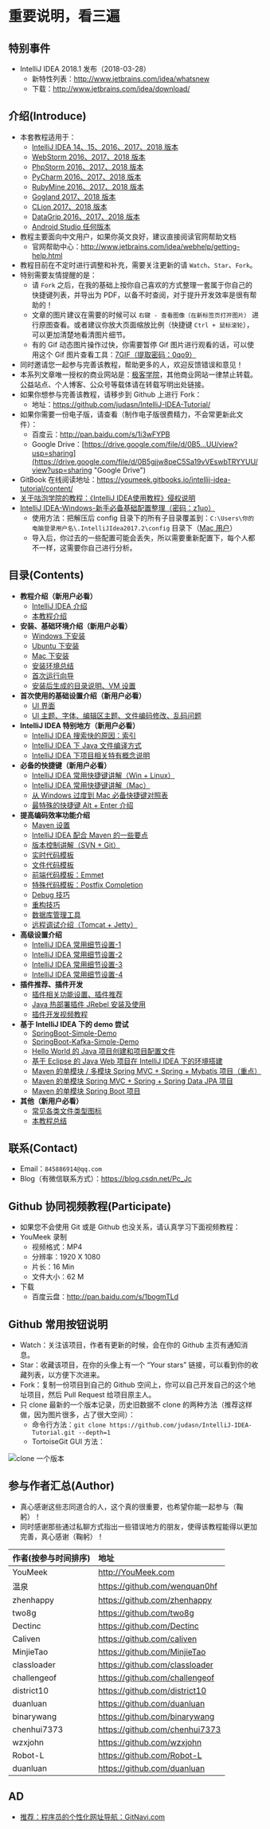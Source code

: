 # 重要说明，看三遍

## 特别事件

- IntelliJ IDEA 2018.1 发布（2018-03-28）
	- 新特性列表：<http://www.jetbrains.com/idea/whatsnew>
	- 下载：<http://www.jetbrains.com/idea/download/>


## 介绍(Introduce)

- 本套教程适用于：
	- [IntelliJ IDEA 14、15、2016、2017、2018 版本](https://www.jetbrains.com/idea/)
	- [WebStorm 2016、2017、2018 版本](https://www.jetbrains.com/webstorm)
	- [PhpStorm 2016、2017、2018 版本](https://www.jetbrains.com/phpstorm)
	- [PyCharm 2016、2017、2018 版本](https://www.jetbrains.com/pycharm)
	- [RubyMine 2016、2017、2018 版本](https://www.jetbrains.com/ruby)
	- [Gogland 2017、2018 版本](https://www.jetbrains.com/go)
	- [CLion 2017、2018 版本](https://www.jetbrains.com/clion)
	- [DataGrip 2016、2017、2018 版本](https://www.jetbrains.com/datagrip)
	- [Android Studio 任何版本](https://developer.android.com/studio/index.html?hl=zh-cn)
- 教程主要面向中文用户，如果你英文良好，建议直接阅读官网帮助文档
	- 官网帮助中心：<http://www.jetbrains.com/idea/webhelp/getting-help.html>
- 教程目前在不定时进行调整和补充，需要关注更新的请 `Watch`、`Star`、`Fork`。
- 特别需要友情提醒的是：
    - 请 `Fork` 之后，在我的基础上按你自己喜欢的方式整理一套属于你自己的快捷键列表，并导出为 PDF，以备不时查阅，对于提升开发效率是很有帮助的！
    - 文章的图片建议在需要的时候可以 `右键 - 查看图像（在新标签页打开图片）` 进行原图查看。或者建议你放大页面缩放比例（快捷键 `Ctrl + 鼠标滚轮`），可以更加清楚地看清图片细节。
    - 有的 Gif 动态图片操作过快，你需要暂停 Gif 图片进行观看的话，可以使用这个 Gif 图片查看工具：[7GIF（提取密码：0qo9）](https://pan.baidu.com/s/1mkrESsg)
- 同时邀请您一起参与完善该教程，帮助更多的人，欢迎反馈错误和意见！
- 本系列文章唯一授权的商业网站是：[极客学院](http://www.jikexueyuan.com/)，其他商业网站一律禁止转载。公益站点、个人博客、公众号等载体请在转载写明出处链接。
- 如果你想参与完善该教程，请移步到 Github 上进行 Fork：
    - 地址：<https://github.com/judasn/IntelliJ-IDEA-Tutorial/>
- 如果你需要一份电子版，请查看（制作电子版很费精力，不会常更新此文件）：
    - 百度云：<http://pan.baidu.com/s/1i3wFYPB>
    - Google Drive：[https://drive.google.com/file/d/0B5...UU/view?usp=sharing](https://drive.google.com/file/d/0B5gjjw8peC5Sa19vVEswbTRYYUU/view?usp=sharing "Google Drive")
- GitBook 在线阅读地址：<https://youmeek.gitbooks.io/intellij-idea-tutorial/content/>
- [关于咕泡学院的教程：《IntelliJ IDEA使用教程》侵权说明](http://www.youmeek.com/intellij-idea-tutorial-infringement/)
- [IntelliJ IDEA-Windows-新手必备基础配置整理（密码：z1uo）](http://pan.baidu.com/s/1nvfzKTj)
    - 使用方法：把解压后 config 目录下的所有子目录覆盖到：`C:\Users\你的电脑登录用户名\.IntelliJIdea2017.2\config` 目录下（[Mac 用户](https://github.com/judasn/IntelliJ-IDEA-Tutorial/blob/master/installation-directory-introduce.md#mac-的配置文件保存路径)）
    - 导入后，你过去的一些配置可能会丢失，所以需要重新配置下，每个人都不一样，这需要你自己进行分析。

## 目录(Contents)

- **教程介绍（新用户必看）**
	- [IntelliJ IDEA 介绍](introduce.md)
	- [本教程介绍](about-this-tutorial.md)
- **安装、基础环境介绍（新用户必看）**
	- [Windows 下安装](windows-install.md)
	- [Ubuntu 下安装](ubuntu-install.md)
	- [Mac 下安装](mac-install.md)
	- [安装环境总结](install-summarize.md)
	- [首次运行向导](first-run-wizard.md)
	- [安装后生成的目录说明、VM 设置](installation-directory-introduce.md)
- **首次使用的基础设置介绍（新用户必看）**
	- [UI 界面](interface-introduce.md)
	- [UI 主题、字体、编辑区主题、文件编码修改、乱码问题](theme-settings.md)
- **IntelliJ IDEA 特别地方（新用户必看）**
	- [IntelliJ IDEA 搜索快的原因：索引](IntelliJ-IDEA-cache.md)
	- [IntelliJ IDEA 下 Java 文件编译方式](make-introduce.md)
	- [IntelliJ IDEA 下项目相关特有概念说明](project-composition-introduce.md)
- **必备的快捷键（新用户必看）**
	- [IntelliJ IDEA 常用快捷键讲解（Win + Linux）](keymap-introduce.md)
	- [IntelliJ IDEA 常用快捷键讲解（Mac）](keymap-mac-introduce.md)
	- [从 Windows 过度到 Mac 必备快捷键对照表](keymap-win-mac.md)
	- [最特殊的快捷键 Alt + Enter 介绍](hotkey-alt-enter-introduce.md)
- **提高编码效率功能介绍**
	- [Maven 设置](maven-project-introduce.md)
	- [IntelliJ IDEA 配合 Maven 的一些要点](maven-skill-introduce.md)
	- [版本控制讲解（SVN + Git）](vcs-introduce.md)
	- [实时代码模板](live-templates-introduce.md)
	- [文件代码模板](file-templates-introduce.md)
	- [前端代码模板：Emmet](emmet-introduce.md)
	- [特殊代码模板：Postfix Completion](postfix-completion-introduce.md)
	- [Debug 技巧](debug-introduce.md)
	- [重构技巧](refactor-introduce.md)
	- [数据库管理工具](database-introduce.md)
	- [远程调试介绍（Tomcat + Jetty）](remote-debugging.md)
- **高级设置介绍**
	- [IntelliJ IDEA 常用细节设置-1](settings-introduce-1.md)
	- [IntelliJ IDEA 常用细节设置-2](settings-introduce-2.md)
	- [IntelliJ IDEA 常用细节设置-3](settings-introduce-3.md)
	- [IntelliJ IDEA 常用细节设置-4](settings-introduce-4.md)
- **插件推荐、插件开发**
	- [插件相关功能设置、插件推荐](plugins-settings.md)
	- [Java 热部署插件 JRebel 安装及使用](jrebel-setup.md)
	- [插件开发视频教程](plugins-develop.md)
- **基于 IntelliJ IDEA 下的 demo 尝试**
	- [SpringBoot-Simple-Demo](https://github.com/judasn/SpringBoot-Simple-Demo-From-YouMeek)
	- [SpringBoot-Kafka-Simple-Demo](https://github.com/judasn/SpringBoot-Kafka-From-YouMeek)
	- [Hello World 的 Java 项目创建和项目配置文件](project-settings.md)
	- [基于 Eclipse 的 Java Web 项目在 IntelliJ IDEA 下的环境搭建](eclipse-java-web-project-introduce.md)
	- [Maven 的单模块 / 多模块 Spring MVC + Spring + Mybatis 项目（重点）](maven-java-web-project-introduce.md)
	- [Maven 的单模块 Spring MVC + Spring + Spring Data JPA 项目](maven-java-web-project-introduce2.md)
	- [Maven 的单模块 Spring Boot 项目](maven-java-web-project-introduce3.md)
- **其他（新用户必看）**
	- [常见各类文件类型图标](file-symbols-introduce.md)
	- [本教程总结](this-tutorial-the-end.md)

## 联系(Contact)

- Email：`845886914@qq.com`
- Blog（有微信联系方式）：<https://blog.csdn.net/Pc_Jc>


## Github 协同视频教程(Participate)

- 如果您不会使用 Git 或是 Github 也没关系，请认真学习下面视频教程：
- YouMeek 录制
    - 视频格式：MP4
    - 分辨率：1920 X 1080
    - 片长：16 Min
    - 文件大小：62 M
- 下载
    - 百度云盘：<http://pan.baidu.com/s/1bogmTLd>


## Github 常用按钮说明

- Watch：关注该项目，作者有更新的时候，会在你的 Github 主页有通知消息。
- Star：收藏该项目，在你的头像上有一个 “Your stars” 链接，可以看到你的收藏列表，以方便下次进来。
- Fork：复制一份项目到自己的 Github 空间上，你可以自己开发自己的这个地址项目，然后 Pull Request 给项目原主人。 
- 只 clone 最新的一个版本记录，历史旧数据不 clone 的两种方法（推荐这样做，因为图片很多，占了很大空间）：
	- 命令行方法：`git clone https://github.com/judasn/IntelliJ-IDEA-Tutorial.git --depth=1`
	- TortoiseGit GUI 方法：

![clone 一个版本](images/clone-depth-1.jpg)


## 参与作者汇总(Author)

- 真心感谢这些志同道合的人，这个真的很重要，也希望你能一起参与（鞠躬）！
- 同时感谢那些通过私聊方式指出一些错误地方的朋友，使得该教程能得以更加完善，真心感谢（鞠躬）！


|作者(按参与时间排序)|地址|
|:---------|:---------|
|YouMeek|<http://YouMeek.com>|
|温泉|<https://github.com/wenquan0hf>|
|zhenhappy|<https://github.com/zhenhappy>|
|two8g|<https://github.com/two8g>|
|Dectinc|<https://github.com/Dectinc>|
|Caliven|<https://github.com/caliven>|
|MinjieTao|<https://github.com/MinjieTao>|
|classloader|<https://github.com/classloader>|
|challengeof|<https://github.com/challengeof>|
|district10|<https://github.com/district10>|
|duanluan|<https://github.com/duanluan>|
|binarywang|<https://github.com/binarywang>|
|chenhui7373|<https://github.com/chenhui7373>|
|wzxjohn|<https://github.com/wzxjohn>|
|Robot-L|<https://github.com/Robot-L>|
|duanluan|<https://github.com/duanluan>|

## AD

- [推荐：程序员的个性化网址导航：GitNavi.com](http://www.gitnavi.com)
